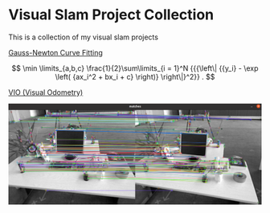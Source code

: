 # Visual Slam Project Collection

This is a collection of my visual slam projects

[Gauss-Newton Curve Fitting](GaussNewton/README.md)

$$
\min \limits_{a,b,c} \frac{1}{2}\sum\limits_{i = 1}^N {{{\left\| {{y_i} - \exp \left( {ax_i^2 + bx_i + c} \right)} \right\|}^2}} .
$$

[VIO (Visual Odometry)](VIO/README.md)

![](./VIO/matches.png)
